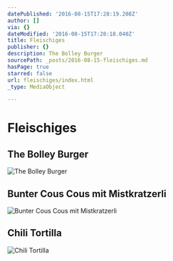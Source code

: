 ```yaml
---
datePublished: '2016-08-15T17:28:19.208Z'
author: []
via: {}
dateModified: '2016-08-15T17:28:18.040Z'
title: Fleischiges
publisher: {}
description: The Bolley Burger
sourcePath: _posts/2016-08-15-fleischiges.md
hasPage: true
starred: false
url: fleischiges/index.html
_type: MediaObject

---
```

# Fleischiges

## The Bolley Burger
![The Bolley Burger](https://the-grid-user-content.s3-us-west-2.amazonaws.com/e1ce3903-8222-45bf-a275-b85f633f7b89.jpg)

## Bunter Cous Cous mit Mistkratzerli
![Bunter Cous Cous mit Mistkratzerli](https://the-grid-user-content.s3-us-west-2.amazonaws.com/f94e0387-7059-417c-ab48-51ce6fcd1a01.jpg)

## Chili Tortilla
![Chili Tortilla](https://the-grid-user-content.s3-us-west-2.amazonaws.com/21292a7a-3b51-4de1-955c-4b4ed9153351.jpg)